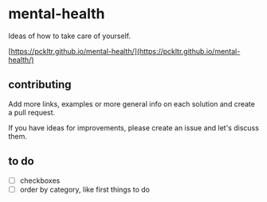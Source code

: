 # mental-health
Ideas of how to take care of yourself.

[https://pckltr.github.io/mental-health/](https://pckltr.github.io/mental-health/)

## contributing

Add more links, examples or more general info on each solution and create a pull request.

If you have ideas for improvements, please create an issue and let's discuss them.

## to do

- [ ] checkboxes
- [ ] order by category, like first things to do
